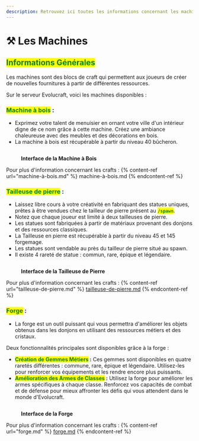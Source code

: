 ```yaml
---
description: Retrouvez ici toutes les informations concernant les machines
---
```


# ⚒️ Les Machines

## <mark style="color:green;">Informations Générales</mark>

Les machines sont des blocs de craft qui permettent aux joueurs de créer de nouvelles fournitures à partir de différentes ressources.&#x20;

Sur le serveur Evolucraft, voici les machines disponibles :

### <mark style="color:green;">**Machine à bois**</mark>**&#x20;:**

* Exprimez votre talent de menuisier en ornant votre ville d'un intérieur digne de ce nom grâce à cette machine. Créez une ambiance chaleureuse avec des meubles et des décorations en bois.
* La machine à bois est récupérable à partir du niveau 40 bûcheron.

<figure><img src="../../.gitbook/assets/Les_Machines/Interface_MachineBois.png" alt=""><figcaption><p><strong>Interface de la Machine à Bois </strong></p></figcaption></figure>

Pour plus d'information concernant les crafts : 
{% content-ref url="machine-à-bois.md" %} machine-à-bois.md {% endcontent-ref %}

### <mark style="color:green;">**Tailleuse de pierre**</mark>**&#x20;:**

* Laissez libre cours à votre créativité en fabriquant des statues uniques, prêtes à être vendues chez le tailleur de pierre présent au <mark style="color:green;">**`/spawn`**</mark>.
* &#x20;Notez que chaque joueur est limité à deux tailleuses de pierre.
* Les statues sont fabriquées à partir de matériaux provenant des donjons et des ressources classiques.
* La Tailleuse en pierre est récupérable à partir du niveau 45 et 145 forgemage.
* Les statues sont vendable au près du tailleur de pierre situé au spawn. 
* Il existe 4 rareté de statue : commun, rare, épique et légendaire.

<figure><img src="../../.gitbook/assets/Les_Machines/Interface_TailleusePierre.png" alt=""><figcaption><p><strong>Interface de la Tailleuse de Pierre</strong></p></figcaption></figure>

Pour plus d'information concernant les crafts : 
{% content-ref url="tailleuse-de-pierre.md" %}
[tailleuse-de-pierre.md](tailleuse-de-pierre.md)
{% endcontent-ref %}

### <mark style="color:green;">**Forge**</mark>**&#x20;:**

* La forge est un outil puissant qui vous permettra d'améliorer les objets obtenus dans les donjons en utilisant des ressources métiers et des cristaux.&#x20;

Deux fonctionnalités principales sont disponibles grâce à la forge :

* <mark style="color:green;">**Création de Gemmes Métiers**</mark>**&#x20;:** Ces gemmes sont disponibles en quatre raretés différentes : commune, rare, épique et légendaire. Utilisez-les pour renforcer vos équipements et les rendre encore plus puissants.
* <mark style="color:green;">**Amélioration des Armes de Classes**</mark>**&#x20;:** Utilisez la forge pour améliorer les armes spécifiques à chaque classe. Renforcez vos capacités de combat et de défense pour mieux affronter les défis qui vous attendent dans le monde d'Evolucraft.

<figure><img src="../../.gitbook/assets/Les_Machines/Interface_Forge.png" alt=""><figcaption><p><strong>Interface de la Forge</strong></p></figcaption></figure>

Pour plus d'information concernant les crafts : 
{% content-ref url="forge.md" %}
[forge.md](forge.md)
{% endcontent-ref %}
